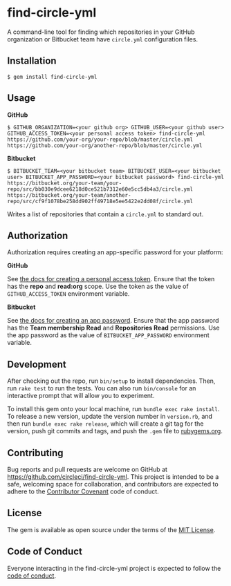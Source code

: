 # find-circle-yml

A command-line tool for finding which repositories in your GitHub organization or Bitbucket team have `circle.yml` configuration files.

## Installation

    $ gem install find-circle-yml

## Usage

**GitHub**

    $ GITHUB_ORGANIZATION=<your github org> GITHUB_USER=<your github user> GITHUB_ACCESS_TOKEN=<your personal access token> find-circle-yml
    https://github.com/your-org/your-repo/blob/master/circle.yml
    https://github.com/your-org/another-repo/blob/master/circle.yml

**Bitbucket**

    $ BITBUCKET_TEAM=<your bitbucket team> BITBUCKET_USER=<your bitbucket user> BITBUCKET_APP_PASSWORD=<your bitbucket password> find-circle-yml
    https://bitbucket.org/your-team/your-repo/src/bb030e9dcee6218d0ce521b7312e60e5cc5db4a3/circle.yml
    https://bitbucket.org/your-team/another-repo/src/cf9f1078be258dd902ff49718e5ee5422e2dd08f/circle.yml

Writes a list of repositories that contain a `circle.yml` to standard out.

## Authorization

Authorization requires creating an app-specific password for your platform:

**GitHub**

See [the docs for creating a personal access token](https://help.github.com/articles/creating-a-personal-access-token-for-the-command-line/). Ensure that the token has the **repo** and **read:org** scope.  Use the token as the value of `GITHUB_ACCESS_TOKEN` environment variable.

**Bitbucket**

See [the docs for creating an app password](https://confluence.atlassian.com/bitbucket/app-passwords-828781300.html). Ensure that the app password has the **Team membership Read** and **Repositories Read** permissions. Use the app password as the value of `BITBUCKET_APP_PASSWORD` environment variable.

## Development

After checking out the repo, run `bin/setup` to install dependencies. Then, run `rake test` to run the tests. You can also run `bin/console` for an interactive prompt that will allow you to experiment.

To install this gem onto your local machine, run `bundle exec rake install`. To release a new version, update the version number in `version.rb`, and then run `bundle exec rake release`, which will create a git tag for the version, push git commits and tags, and push the `.gem` file to [rubygems.org](https://rubygems.org).

## Contributing

Bug reports and pull requests are welcome on GitHub at https://github.com/circleci/find-circle-yml. This project is intended to be a safe, welcoming space for collaboration, and contributors are expected to adhere to the [Contributor Covenant](http://contributor-covenant.org) code of conduct.

## License

The gem is available as open source under the terms of the [MIT License](https://opensource.org/licenses/MIT).

## Code of Conduct

Everyone interacting in the find-circle-yml project is expected to follow the [code of conduct](https://github.com/CircleCI-Public/find-circle-yml/blob/master/CODE_OF_CONDUCT.md).
